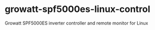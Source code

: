 # growatt-spf5000es-linux-control
Growatt SPF5000ES inverter controller and remote monitor for Linux
